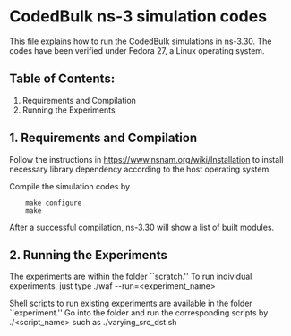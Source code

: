 # CodedBulk ns-3 simulation codes

This file explains how to run the CodedBulk
simulations in ns-3.30. The codes have been verified under Fedora 27, a Linux operating system.

## Table of Contents:

1. Requirements and Compilation
2. Running the Experiments

## 1. Requirements and Compilation

Follow the instructions in 
    https://www.nsnam.org/wiki/Installation
to install necessary library dependency according to the host operating system.

Compile the simulation codes by
```
    make configure
    make
```

After a successful compilation, ns-3.30 will show a list of built modules.

## 2. Running the Experiments

The experiments are within the folder ``scratch.'' To run
individual experiments, just type
    ./waf --run=<experiment_name>

Shell scripts to run existing experiments are available in
the folder ``experiment.'' Go into the folder and run the
corresponding scripts by
    ./<script_name>
such as
    ./varying_src_dst.sh

